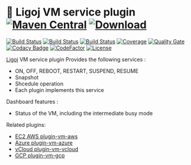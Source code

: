 # :link: Ligoj VM service plugin [![Maven Central](https://maven-badges.herokuapp.com/maven-central/org.ligoj.plugin/plugin-vm/badge.svg)](https://maven-badges.herokuapp.com/maven-central/org.ligoj.plugin/plugin-vm) [![Download](https://api.bintray.com/packages/ligoj/maven-repo/plugin-vm/images/download.svg) ](https://bintray.com/ligoj/maven-repo/plugin-vm/_latestVersion)

[![Build Status](https://app.travis-ci.com/github/ligoj/plugin-vm.svg?branch=master)](https://app.travis-ci.com/github/ligoj/plugin-vm)
[![Build Status](https://circleci.com/gh/ligoj/plugin-vm.svg?style=svg)](https://circleci.com/gh/ligoj/plugin-vm)
[![Build Status](https://ci.appveyor.com/api/projects/status/4u71gndv7yyttei7/branch/master?svg=true)](https://ci.appveyor.com/project/ligoj/plugin-vm/branch/master)
[![Coverage](https://sonarcloud.io/api/project_badges/measure?project=org.ligoj.plugin%3Aplugin-vm&metric=coverage)](https://sonarcloud.io/dashboard?id=org.ligoj.plugin%3Aplugin-vm)
[![Quality Gate](https://sonarcloud.io/api/project_badges/measure?metric=alert_status&project=org.ligoj.plugin:plugin-vm)](https://sonarcloud.io/dashboard/index/org.ligoj.plugin:plugin-vm)
[![Codacy Badge](https://api.codacy.com/project/badge/Grade/bc580f38cbcc4dc3be7d2602c8b77fd4)](https://www.codacy.com/gh/ligoj/plugin-vm?utm_source=github.com&amp;utm_medium=referral&amp;utm_content=ligoj/plugin-vm&amp;utm_campaign=Badge_Grade)
[![CodeFactor](https://www.codefactor.io/repository/github/ligoj/plugin-vm/badge)](https://www.codefactor.io/repository/github/ligoj/plugin-vm)
[![License](http://img.shields.io/:license-mit-blue.svg)](http://fabdouglas.mit-license.org/)

[Ligoj](https://github.com/ligoj/ligoj) VM service plugin
Provides the following services :
- ON, OFF, REBOOT, RESTART, SUSPEND, RESUME
- Snapshot
- Shcedule operation
- Each plugin implements this service

Dashboard features :
- Status of the VM, including the intermediate busy mode

Related plugins:
- [EC2 AWS plugin-vm-aws](https://github.com/ligoj/plugin-vm-aws)  
- [Azure plugin-vm-azure](https://github.com/ligoj/plugin-vm-azure)  
- [vCloud plugin-vm-vcloud](https://github.com/ligoj/plugin-vm-vcloud)  
- [GCP plugin-vm-gcp](https://github.com/ligoj/plugin-vm-google)
